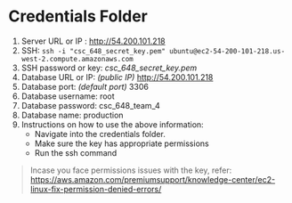# Credentials Folder

1. Server URL or IP : http://54.200.101.218
2. SSH:  `ssh -i "csc_648_secret_key.pem" ubuntu@ec2-54-200-101-218.us-west-2.compute.amazonaws.com`
3. SSH password or key: _csc_648_secret_key.pem_
4. Database URL or IP: *(public IP)* http://54.200.101.218
5. Database port: *(default port)* 3306
6. Database username: root
7. Database password: csc_648_team_4
8. Database name: production
9. Instructions on how to use the above information:
    - Navigate into the credentials folder.
    - Make sure the key has appropriate permissions
    - Run the ssh command

> Incase you face permissions issues with the key, refer: https://aws.amazon.com/premiumsupport/knowledge-center/ec2-linux-fix-permission-denied-errors/

